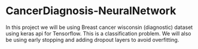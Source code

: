 # CancerDiagnosis-NeuralNetwork
In this project we will be using Breast cancer wisconsin (diagnostic) dataset using keras api for Tensorflow. This is a classification problem. We will also be using early stopping and adding dropout layers to avoid overfitting.  
